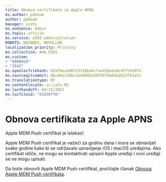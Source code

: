 ```yaml
---
title: Obnova certifikata za Apple APNS
ms.author: pebaum
author: pebaum
manager: scotv
ms.audience: Admin
ms.topic: article
ms.service: o365-administration
ROBOTS: NOINDEX, NOFOLLOW
localization_priority: Priority
ms.collection: Adm_O365
ms.custom:
- "9000654"
- "3542"
ms.openlocfilehash: 655fbec4d0722316babcfaed1be6a4cdffcb3072
ms.sourcegitcommit: 8bc60ec34bc1e40685e3976576e04a2623f63a7c
ms.translationtype: HT
ms.contentlocale: sr-Latn-RS
ms.lasthandoff: 04/15/2021
ms.locfileid: "51830776"
---
```

# <a name="renew-apple-apns-certificate"></a>Obnova certifikata za Apple APNS

Apple MDM Push certifikat je istekao!

Apple MDM Push certifikat je važeći za godinu dana i mora se obnavljati svake godine kako bi se održavalo upravljanje iOS i macOS uređajima. Ako certifikat ističe, ne mogu se kontaktirati upisani Apple uređaji i novi uređaji se ne mogu upisati.

Da biste obnovili Apple MDM Push certifikat, pročitajte članak [Obnova Apple MDM Push certifikata](https://docs.microsoft.com/intune/enrollment/apple-mdm-push-certificate-get#renew-apple-mdm-push-certificate).
